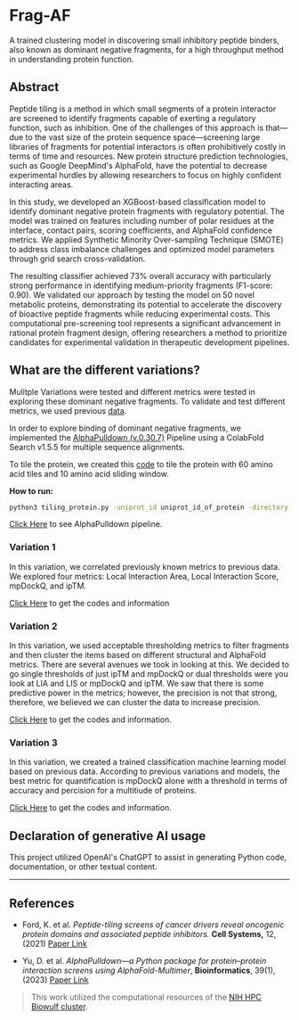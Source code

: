 # Frag-AF
A trained clustering model in discovering small inhibitory peptide binders, also known as dominant negative fragments, for a high throughput method in understanding protein function. 

## Abstract
Peptide tiling is a method in which small segments of a protein interactor are screened to identify fragments capable of exerting a regulatory function, such as inhibition. One of the challenges of this approach is that—due to the vast size of the protein sequence space—screening large libraries of fragments for potential interactors is often prohibitively costly in terms of time and resources. New protein structure prediction technologies, such as Google DeepMind's AlphaFold, have the potential to decrease experimental hurdles by allowing researchers to focus on highly confident interacting areas.

In this study, we developed an XGBoost-based classification model to identify dominant negative protein fragments with regulatory potential. The model was trained on features including number of polar residues at the interface, contact pairs, scoring coefficients, and AlphaFold confidence metrics. We applied Synthetic Minority Over-sampling Technique (SMOTE) to address class imbalance challenges and optimized model parameters through grid search cross-validation. 

The resulting classifier achieved 73% overall accuracy with particularly strong performance in identifying medium-priority fragments (F1-score: 0.90). We validated our approach by testing the model on 50 novel metabolic proteins, demonstrating its potential to accelerate the discovery of bioactive peptide fragments while reducing experimental costs. This computational pre-screening tool represents a significant advancement in rational protein fragment design, offering researchers a method to prioritize candidates for experimental validation in therapeutic development pipelines.


## What are the different variations?
Mulitple Variations were tested and different metrics were tested in exploring these dominant negative fragments. To validate and test different metrics, we used previous [data](https://www.cell.com/cell-systems/pdfExtended/S2405-4712(21)00157-5). 

In order to explore binding of dominant negative fragments, we implemented the [AlphaPulldown (v.0.30.7)](https://academic.oup.com/bioinformatics/article/39/1/btac749/6839971) Pipeline using a ColabFold Search v1.5.5 for multiple sequence alignments. 

To tile the protein, we created this [code](pipeline/tiling_protein.py) to tile the protein with 60 amino acid tiles and 10 amino acid sliding window. 

**How to run:**
```bash
python3 tiling_protein.py -uniprot_id uniprot_id_of_protein -directory path/and/name/of/file
```

[Click Here](sbatch_files_example/) to see AlphaPulldown pipeline.  

### Variation 1
In this variation, we correlated previously known metrics to previous data. We explored four metrics: Local Interaction Area, Local Interaction Score, mpDockQ, and ipTM. 

[Click Here](variation_1) to get the codes and information

### Variation 2
In this variation, we used acceptable thresholding metrics to filter fragments and then cluster the items based on different structural and AlphaFold metrics. There are several avenues we took in looking at this. We decided to go single thresholds of just ipTM and mpDockQ or dual thresholds were you look at LIA and LIS or mpDockQ and ipTM. We saw that there is some predictive power in the metrics; however, the precision is not that strong, therefore, we believed we can cluster the data to increase precision. 

[Click Here](variation_2) to get the codes and information. 

### Variation 3 
In this variation, we created a trained classification machine learning model based on previous data. According to previous variations and models, the best metric for quantification is mpDockQ alone with a threshold in terms of accuracy and percision for a multitiude of proteins. 

[Click Here](variation_3) to get the codes and information. 

## Declaration of generative AI usage
This project utilized OpenAI's ChatGPT to assist in generating Python code, documentation, or other textual content.

---

## References
- Ford, K. et al. *Peptide-tiling screens of cancer drivers reveal oncogenic protein domains and associated peptide inhibitors.* **Cell Systems,** 12, (2021) [Paper Link](https://doi.org/10.1016/j.cels.2021.05.002)

- Yu, D. et al. *AlphaPulldown—a Python package for protein–protein interaction screens using AlphaFold-Multimer*, **Bioinformatics**, 39(1), (2023) [Paper Link](https://doi.org/10.1093/bioinformatics/btac749)

> This work utilized the computational resources of the [NIH HPC Biowulf cluster](https://hpc.nih.gov).

